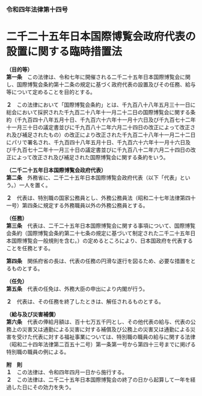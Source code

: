 ### 令和四年法律第十四号  
# 二千二十五年日本国際博覧会政府代表の設置に関する臨時措置法  
  
**（目的等）**  
**第一条**　この法律は、令和七年に開催される二千二十五年日本国際博覧会に関し、国際博覧会条約第十二条の規定に基づく政府代表の設置及びその任務、給与等について定めることを目的とする。  
  
**２**　この法律において「国際博覧会条約」とは、千九百八十八年五月三十一日に総会において採択された千九百二十八年十一月二十二日の国際博覧会に関する条約（千九百四十八年五月十日、千九百六十六年十一月十六日及び千九百七十二年十一月三十日の議定書並びに千九百八十二年六月二十四日の改正によって改正され及び補足されたもの）の改正により改正された千九百二十八年十一月二十二日にパリで署名され、千九百四十八年五月十日、千九百六十六年十一月十六日及び千九百七十二年十一月三十日の議定書並びに千九百八十二年六月二十四日の改正によって改正され及び補足された国際博覧会に関する条約をいう。  
  
**（二千二十五年日本国際博覧会政府代表）**  
**第二条**　外務省に、二千二十五年日本国際博覧会政府代表（以下「代表」という。）一人を置く。  
  
**２**　代表は、特別職の国家公務員とし、外務公務員法（昭和二十七年法律第四十一号）第四条に規定する外務職員以外の外務公務員とする。  
  
**（任務）**  
**第三条**　代表は、二千二十五年日本国際博覧会に関する事項について、国際博覧会条約（国際博覧会条約第二十七条の規定に基づいて制定された二千二十五年日本国際博覧会一般規則を含む。）の定めるところにより、日本国政府を代表することを任務とする。  
  
**第四条**　関係府省の長は、代表の任務の円滑な遂行を図るため、必要な措置をとるものとする。  
  
**（任免）**  
**第五条**　代表の任免は、外務大臣の申出により内閣が行う。  
  
**２**　代表は、その任務を終了したときは、解任されるものとする。  
  
**（給与及び災害補償）**  
**第六条**　代表の俸給月額は、百十七万五千円とし、その他代表の給与、代表の公務上の災害又は通勤による災害に対する補償及び公務上の災害又は通勤による災害を受けた代表に対する福祉事業については、特別職の職員の給与に関する法律（昭和二十四年法律第二百五十二号）第一条第一号から第四十三号までに掲げる特別職の職員の例による。  
  
**附　則**  
**１**　この法律は、令和四年四月一日から施行する。  
**２**　この法律は、二千二十五年日本国際博覧会の終了の日から起算して一年を経過した日にその効力を失う。  
  
